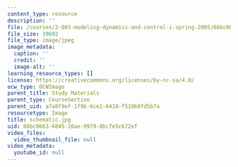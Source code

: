 ```yaml
---
content_type: resource
description: ''
file: /courses/2-003-modeling-dynamics-and-control-i-spring-2005/66bc0663684526ae99798bc7e5c672ef_schematic.jpg
file_size: 39602
file_type: image/jpeg
image_metadata:
  caption: ''
  credit: ''
  image-alt: ''
learning_resource_types: []
license: https://creativecommons.org/licenses/by-nc-sa/4.0/
ocw_type: OCWImage
parent_title: Study Materials
parent_type: CourseSection
parent_uid: a7a8f9ef-1f9b-6ce1-6418-f519b9fd5b7a
resourcetype: Image
title: schematic.jpg
uid: 66bc0663-6845-26ae-9979-8bc7e5c672ef
video_files:
  video_thumbnail_file: null
video_metadata:
  youtube_id: null
---
```

